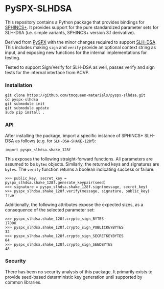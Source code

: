 # PySPX-SLHDSA

This repository contains a Python package that provides bindings for [SPHINCS+](https://github.com/sphincs/sphincsplus). It provides support for the pure standardized parameter sets for SLH-DSA (i.e. simple variants, SPHINCS+ version 3.1 derivative).

Derived from [PySPX](https://github.com/sphincs/pyspx) with the minor changes required to support [SLH-DSA](https://doi.org/10.6028/NIST.FIPS.205). This includes making `sign` and `verify` provide an optional context string as input, and exposing new functions for the internal implementations for testing.

Tested to support Sign/Verify for SLH-DSA as well, passes verify and sign tests for the internal interface from ACVP.

### Installation

```
git clone https://github.com/tmcqueen-materials/pyspx-slhdsa.git
cd pyspx-slhdsa
git submodule init
git submodule update
sudo pip install .
```

### API

After installing the package, import a specific instance of SPHINCS+ SLH-DSA as follows (e.g. for `SLH-DSA-SHAKE-128f`):

```
import pyspx_slhdsa.shake_128f
```

This exposes the following straight-forward functions. All parameters are assumed to be `bytes` objects. Similarly, the returned keys and signatures are `bytes`. The `verify` function returns a boolean indicating success or failure.

```
>>> public_key, secret_key = pyspx_slhdsa.shake_128f.generate_keypair(seed)
>>> signature = pyspx_slhdsa.shake_128f.sign(message, secret_key)
>>> pyspx_slhdsa.shake_128f.verify(message, signature, public_key)
True
```

Additionally, the following attributes expose the expected sizes, as a consequence of the selected parameter set:

```
>>> pyspx_slhdsa.shake_128f.crypto_sign_BYTES
17088
>>> pyspx_slhdsa.shake_128f.crypto_sign_PUBLICKEYBYTES
32
>>> pyspx_slhdsa.shake_128f.crypto_sign_SECRETKEYBYTES
64
>>> pyspx_slhdsa.shake_128f.crypto_sign_SEEDBYTES
48
```

### Security

There has been no security analysis of this package. It primarily exists to provide seed-based deterministic key generation until supported by common libraries.
